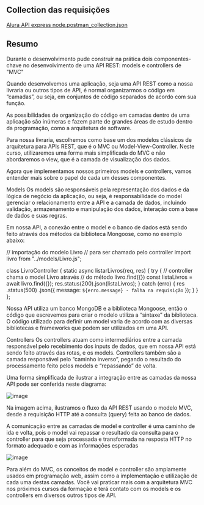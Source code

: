 ## Collection das requisições

[Alura API express node.postman_collection.json](https://github.com/user-attachments/files/18856920/Alura.API.express.node.postman_collection.json)


## Resumo

Durante o desenvolvimento pude construir na prática dois componentes-chave no desenvolvimento de uma API REST: models e controllers de "MVC"

Quando desenvolvemos uma aplicação, seja uma API REST como a nossa livraria ou outros tipos de API, é normal organizarmos o código em “camadas”, ou seja, em conjuntos de código separados de acordo com sua função.

As possibilidades de organização do código em camadas dentro de uma aplicação são inúmeras e fazem parte de grandes áreas de estudo dentro da programação, como a arquitetura de software.

Para nossa livraria, escolhemos como base um dos modelos clássicos de arquitetura para APIs REST, que é o MVC ou Model-View-Controller. Neste curso, utilizaremos uma forma mais simplificada do MVC e não abordaremos o view, que é a camada de visualização dos dados.

Agora que implementamos nossos primeiros models e controllers, vamos entender mais sobre o papel de cada um desses componentes.

Models
Os models são responsáveis pela representação dos dados e da lógica de negócio da aplicação, ou seja, é responsabilidade do model gerenciar o relacionamento entre a API e a camada de dados, incluindo validação, armazenamento e manipulação dos dados, interação com a base de dados e suas regras.

Em nossa API, a conexão entre o model e o banco de dados está sendo feito através dos métodos da biblioteca Mongoose, como no exemplo abaixo:

// importação do modelo Livro
// para ser chamado pelo controller
import livro from "../models/Livro.js";

class LivroController {
  static async listarLivros(req, res) {
   try {
    // controller chama o model Livro através
    // do método livro.find({})
     const listaLivros = await livro.find({});
     res.status(200).json(listaLivros);
   } catch (erro) {
     res
       .status(500)
       .json({ message: `${erro.message} - falha na requisição` });
   }
 }
};

Nossa API utiliza um banco MongoDB e a biblioteca Mongoose, então o código que escrevemos para criar o modelo utiliza a “sintaxe” da biblioteca. O código utilizado para definir um model varia de acordo com as diversas bibliotecas e frameworks que podem ser utilizados em uma API.

Controllers
Os controllers atuam como intermediários entre a camada responsável pelo recebimento dos inputs de dados, que em nossa API está sendo feito através das rotas, e os models. Controllers também são a camada responsável pelo “caminho inverso”, pegando o resultado do processamento feito pelos models e “repassando” de volta.

Uma forma simplificada de ilustrar a integração entre as camadas da nossa API pode ser conferida neste diagrama:

![image](https://github.com/user-attachments/assets/f3c56380-89bb-4179-9936-e0b68122a402)

Na imagem acima, ilustramos o fluxo da API REST usando o modelo MVC, desde a requisição HTTP até a consulta (query) feita ao banco de dados.

A comunicação entre as camadas de model e controller é uma caminho de ida e volta, pois o model vai repassar o resultado da consulta para o controller para que seja processada e transformada na resposta HTTP no formato adequado e com as informações esperadas

![image](https://github.com/user-attachments/assets/30688cd5-531f-462a-b155-8149cacf586d)

Para além do MVC, os conceitos de model e controller são amplamente usados em programação web, assim como a implementação e utilização de cada uma destas camadas. Você vai praticar mais com a arquitetura MVC nos próximos cursos da formação e terá contato com os models e os controllers em diversos outros tipos de API.
